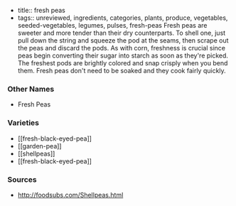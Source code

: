 - title:: fresh peas
- tags:: unreviewed, ingredients, categories, plants, produce, vegetables, seeded-vegetables, legumes, pulses, fresh-peas
Fresh peas are sweeter and more tender than their dry counterparts. To shell one, just pull down the string and squeeze the pod at the seams, then scrape out the peas and discard the pods. As with corn, freshness is crucial since peas begin converting their sugar into starch as soon as they're picked. The freshest pods are brightly colored and snap crisply when you bend them. Fresh peas don't need to be soaked and they cook fairly quickly.

### Other Names

* Fresh Peas

### Varieties

* [[fresh-black-eyed-pea]]
* [[garden-pea]]
* [[shellpeas]]
* [[fresh-black-eyed-pea]]

### Sources
* http://foodsubs.com/Shellpeas.html
